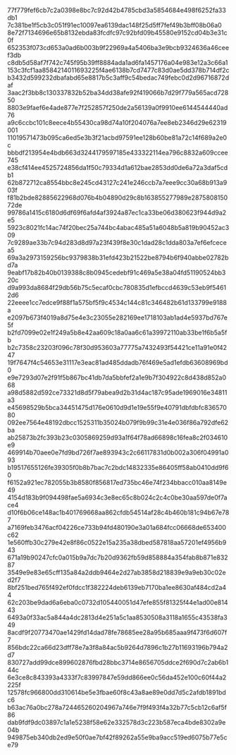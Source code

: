 77f779fef6cb7c2a0398e8bc7c92d42b4785cbd3a5854684e498f6252fa33db1
7c381be1f5cb3c051f91ec10097ea6139dac148f25d5ff7fef49b3bff08b06a0
8e72f7134696e65b8132ebda83fcdfc97c92bfd09b45580e9152cd04b3e31c0f
652353f073cd653a0ad6b003b9f22969a4a5406ba3e9bcb9324636a46ceef3db
c8db5d58af7f742c745f95b39ff8884ada1ad6fa1457176a04e983e12a3c66a1
153c3fcf1aa8584214011693225f4ae6138b7cd7477c83d0ae5dd378b714df2c
b3432d599232dbafabd65e8817b5c3aff9c54bedac749febc0d2d96716872daf
3aac2f3bb8c130337832b52ba34dd38afe92f419066b7d29f779a565acd72850
8803e9faef6e4ade877e7f252857f250de2a56139a0f9910ee6144544440ad76
a9c6ccbc101c8eece4b55430ca98d74a10f204076a7ee8eb2346d29e62319001
11019571473b095ca6ed5e3b3f21acbd97591ee128b60be81a72c14f689a2e0c
bbbdf213954e4bdb663d3244179597185e433322114ea796c8832a609ccee745
e38cf414ee4525724856da1f50c79334d1a612bae2853dd0de6a72a3daf5cdb1
62b872712ca8554bbc8e245cd43127c241e246ccb7a7eee9cc30a68b913a903f
f81b2bde82885622968d076b4b04890d29c8b163855277989e287580815072de
99786a1415c6180d6df69f6afd4af3924a87ec1ca33be06d380623f944d9a2e5
5923c8021fc14ac74f20bec25a744bc4abac485a51a6048b5a819b90452ac309
7c9289ae33b7c94d283d8d97a23f439f8e30c1dad28c1dda803a7ef6efcecea5
69a3a2973159256bc9379838b31efd423b21522be8794b6f940abbe02782bd7a
9eabf17b82b40b0139388c8b0945cedebf91c469a5e38a04fd51190524bb320c
d9a993da8684f29db56b75c5ecaf0cbc780835d1efbccd4639c53eb9f54612d6
22eeee1cc7edce9f88f1a575bf5f9c4534c144c81c346482b61d133799e9188a
e2097b673f4019a8d75e4e3c23055e282169ee1718103ab1ad4e5937bd767e5f
b2fd7099e02e1f249a5b8e42aa609c18a0aa6c61a39972110ab33be1f6b5a5fb
b2c7358c23203f096c78f30d953603a77775a7432493f54421ce11a91e0f4247
19f7647f4c54653e31117e3eac81ad485ddadb76f469e5ad1efdb63608969bd0
e9e7293d07e2f91f5b867bc41db7da5bbfef2a1e9b7f304922c8d438d852a068
a98d5882d592ce73321d8d5f79abea9d2b31d4ac187c95ade1969016e34811a3
e45698529b5bca34451475d176e0610d9d1e19e55f9e40791dbfdbfc83657080
092ee7564e48192dbcc1525311b35024b079f9b99c31e4e036f86a792dfe62ba
ab25873b2fc393b23c0305869259d93a1f64f78ad66898c16fea8c2f034610e9
469914b70aee0e7fd9bd726f7ae893943c2c66117831d0b002a306f04991a093
b19517655126fe39305f0b8b7bac7c2bdc14832335e86405ff58ab0410dd9f60
f6152a921ec782055b3b8580f856817ed735bc46e74f234bbacc010aa8149e49
4154d183b9f094498fae5a6934c3e8ec65c8b024c2c4c0be30aa597de0f7ace4
d10f6b06ce148ac1b401769668aa862cfdb54514af28c4b460b181c94b67e787
a7169feb3476acf04226ce733b94fd480190e3a01a684fcc06668de653400c62
1e560ffb30c279e42e8f86c0522e15a235a38dbed587818aa57201ef4956b943
671a19b90247cfc0a015b9a7dc7b20d9362fb59d858884a354fab8b871e83287
3549e9e83e65cff135a84a2ddb9464e2d27ab3858d218839e9a9eb30c02ed2f7
8bf251bed765f492ef0fdcc1f382224deb6139eb7170ba1ee8630af484cd2a44
62c203be9dad6a6eba0c0732d105440051d47efe855f81325f44e1ad00e81443
6493a0f33ac5a844a4dc2813d4e251a5c1aa8530508a3118a1655c43538fa349
8acdf9f20773470ae1429fd14dad78fe78685ee28a95b685aaa9f473f6d607f7
856bdc22ca66d23dff78e7a3f8a84ac5b9264d7896c1b27b11693196b794a2d7
830727add99dce899602876fbd28bbc3714e8656705ddce2f690d7c2ab6b144c
6e3ce8c843393a4333f7c83997847e59dd866ee0c56da452e100c60f44a2225f
12578fc966800dd310614be5e3fbae60f8c43a8ae89e0dd7d5c2afdb1891bdc6
b63ac76a0bc278a724465260204967a746e7f9f493f4a32b77c5cb12c6af5f86
dab9fdf9dc03897c1a1e5238f58e62e332578d3c223b587eca4bde8302a9e04b
949875eb340db2ed9e50f0ae7bf42f89262a55e9ba9acc519ed6075b77e5ce79
